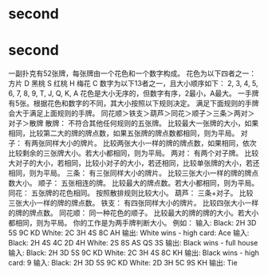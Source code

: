 # second
# second
一副扑克有52张牌，每张牌由一个花色和一个数字构成。
花色为以下四者之一：
方片 D
黑桃 S
红桃 H
梅花 C
数字为以下13者之一，且大小顺序如下：
2, 3, 4, 5, 6, 7, 8, 9, T, J, Q, K, A
花色是大小无序的，但数字有序，2最小，A最大。
一手牌有5张。根据花色和数字的不同，其大小按照以下规则决定。
满足下面规则的手牌会大于满足上面规则的手牌。
同花顺＞铁支＞葫芦＞同花＞顺子＞三条＞两对＞对子＞散牌
散牌：
不符合其他任何规则的五张牌。 比较最大一张牌的大小，如果相同，比较第二大的牌的牌点数，如果五张牌的牌点数都相同，则为平局。
对子：
有两张同样大小的牌片。 比较两张大小一样的牌的牌点数，如果相同，依次比较剩余的三张牌大小。若大小都相同，则为平局。
两对：
有两个对子牌。 比较大对子的大小，若相同，比较小对子的大小，若还相同，比较单张牌的大小，若还相同，则为平局。
三条：
有三张同样大小的牌片。 比较三张大小一样的牌的牌点数大小。
顺子：
五张相连的牌。 比较最大的牌点数。若大小都相同，则为平局。
同花：
五张牌的花色相同。 按照散排规则比较大小。
葫芦：
三条+对子。 比较三张大小一样的牌的牌点数。
铁支：
有四张同样大小的牌片。 比较四张大小一样的牌的牌点数。
同花顺：
同一种花色的顺子。 比较最大的牌的牌的大小。若大小都相同，则为平局。
你的工作是为两手牌判断大小。
例如：
输入: Black: 2H 3D 5S 9C KD White: 2C 3H 4S 8C AH 输出: White wins - high card: Ace
输入: Black: 2H 4S 4C 2D 4H White: 2S 8S AS QS 3S 输出: Black wins - full house
输入: Black: 2H 3D 5S 9C KD White: 2C 3H 4S 8C KH 输出: Black wins - high card: 9
输入: Black: 2H 3D 5S 9C KD White: 2D 3H 5C 9S KH 输出: Tie
